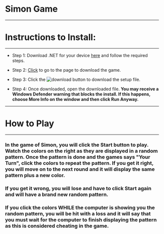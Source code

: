 # Simon Game
___

# Instructions to Install:
___

* Step 1: Download .NET for your device [here](https://dotnet.microsoft.com/download/dotnet-core/3.1) and follow the required steps.

* Step 2: <a id ="raw-url" href="https://github.com/RyanberryPi/Simon/blob/master/Simon/Simon_Setup/Release/Simon_Setup.msi">Click</a> to go to the page to download the game. 
* Step 3: Click the ![download button](https://github.com/RyanberryPi/Simon/blob/master/githubDown.jpg "download button") to download the setup file.

* Step 4: Once downloaded, open the downloaded file. **You may receive a Windows Defender warning that blocks the install. If this happens, choose More Info on the window and then click Run Anyway.**

___

# How to Play
___


### In the game of Simon, you will click the Start button to play. Watch the colors on the right as they are displayed in a random pattern. Once the pattern is done and the games says "Your Turn", click the colors to repeat the pattern. If you get it right, you will move on to the next round and it will display the same pattern plus a new color.

### If you get it wrong, you will lose and have to click Start again and will have a brand new random pattern.

### If you click the colors WHILE the computer is showing you the random pattern, you will be hit with a loss and it will say that you must wait for the computer to finish displaying the pattern as this is considered cheating in the game.
